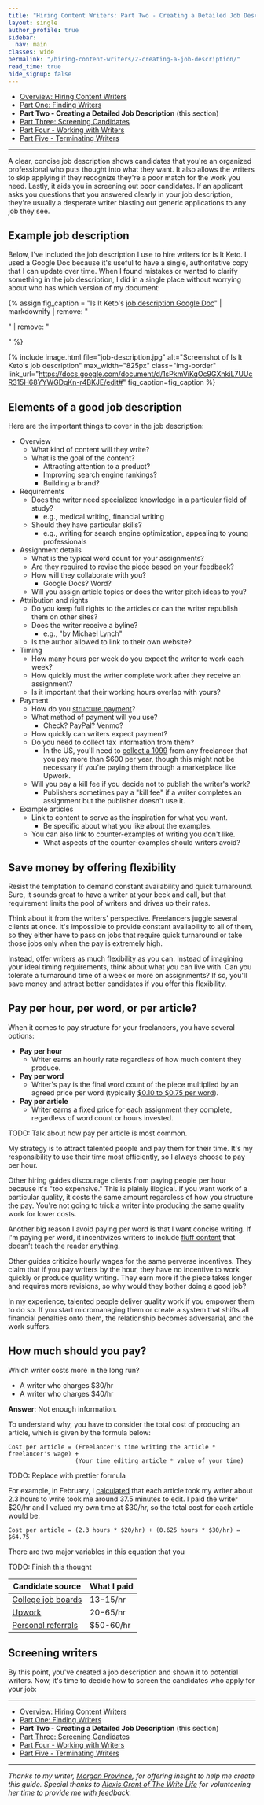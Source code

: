 ```yaml
---
title: "Hiring Content Writers: Part Two - Creating a Detailed Job Description"
layout: single
author_profile: true
sidebar:
  nav: main
classes: wide
permalink: "/hiring-content-writers/2-creating-a-job-description/"
read_time: true
hide_signup: false
---
```


* [Overview: Hiring Content Writers](/hiring-content-writers/)
* [Part One: Finding Writers](/hiring-content-writers/1-finding-writers/)
* **Part Two - Creating a Detailed Job Description** (this section)
* [Part Three: Screening Candidates](/hiring-content-writers/3-screening-candidates/)
* [Part Four - Working with Writers](/hiring-content-writers/4-working-with-writers/)
* [Part Five - Terminating Writers](/hiring-content-writers/5-terminating-writers/)

---

A clear, concise job description shows candidates that you're an organized professional who puts thought into what they want. It also allows the writers to skip applying if they recognize they're a poor match for the work you need. Lastly, it aids you in screening out poor candidates. If an applicant asks you questions that you answered clearly in your job description, they're usually a desperate writer blasting out generic applications to any job they see.

## Example job description

Below, I've included the job description I use to hire writers for Is It Keto. I used a Google Doc because it's useful to have a single, authoritative copy that I can update over time. When I found mistakes or wanted to clarify something in the job description, I did in a single place without worrying about who has which version of my document:

{% assign fig_caption = "Is It Keto's [job description Google Doc](https://docs.google.com/document/d/1sPkmViKqOc9GXhkiL7UUcR315H68YYWGDgKn-r4BKJE/edit#)" | markdownify | remove: "<p>" | remove: "</p>" %}

{% include image.html file="job-description.jpg" alt="Screenshot of Is It Keto's job description" max_width="825px" class="img-border" link_url="https://docs.google.com/document/d/1sPkmViKqOc9GXhkiL7UUcR315H68YYWGDgKn-r4BKJE/edit#" fig_caption=fig_caption %}

## Elements of a good job description

Here are the important things to cover in the job description:

* Overview
   * What kind of content will they write?
   * What is the goal of the content?
     * Attracting attention to a product?
     * Improving search engine rankings?
     * Building a brand?
* Requirements
  * Does the writer need specialized knowledge in a particular field of study?
    * e.g., medical writing, financial writing
  * Should they have particular skills?
    * e.g., writing for search engine optimization, appealing to young professionals
* Assignment details
  * What is the typical word count for your assignments?
  * Are they required to revise the piece based on your feedback?
  * How will they collaborate with you?
    * Google Docs? Word?
  * Will you assign article topics or does the writer pitch ideas to you?
* Attribution and rights
  * Do you keep full rights to the articles or can the writer republish them on other sites?
  * Does the writer receive a byline?
    * e.g., "by Michael Lynch"
  * Is the author allowed to link to their own website?
* Timing
  * How many hours per week do you expect the writer to work each week?
  * How quickly must the writer complete work after they receive an assignment?
  * Is it important that their working hours overlap with yours?
* Payment
  * How do you [structure payment](#pay-per-hour-per-word-or-per-piece)?
  * What method of payment will you use?
    * Check? PayPal? Venmo?
  * How quickly can writers expect payment?
  * Do you need to collect tax information from them?
    * In the US, you'll need to [collect a 1099](https://www.irs.gov/forms-pubs/about-form-1099-misc) from any freelancer that you pay more than $600 per year, though this might not be necessary if you're paying them through a marketplace like Upwork.
  * Will you pay a kill fee if you decide not to publish the writer's work?
    * Publishers sometimes pay a "kill fee" if a writer completes an assignment but the publisher doesn't use it.
* Example articles
  * Link to content to serve as the inspiration for what you want.
    * Be specific about what you like about the examples.
  * You can also link to counter-examples of writing you don't like.
    * What aspects of the counter-examples should writers avoid?

## Save money by offering flexibility

Resist the temptation to demand constant availability and quick turnaround. Sure, it sounds great to have a writer at your beck and call, but that requirement limits the pool of writers and drives up their rates.

Think about it from the writers' perspective. Freelancers juggle several clients at once. It's impossible to provide constant availability to all of them, so they either have to pass on jobs that require quick turnaround or take those jobs only when the pay is extremely high.

Instead, offer writers as much flexibility as you can. Instead of imagining your ideal timing requirements, think about what you can live with. Can you tolerate a turnaround time of a week or more on assignments? If so, you'll save money and attract better candidates if you offer this flexibility.

## Pay per hour, per word, or per article?

When it comes to pay structure for your freelancers, you have several options:

* **Pay per hour**
  * Writer earns an hourly rate regardless of how much content they produce.
* **Pay per word**
  * Writer's pay is the final word count of the piece multiplied by an agreed price per word (typically [$0.10 to $0.75 per word](http://whopayswriters.com)).
* **Pay per article**
  * Writer earns a fixed price for each assignment they complete, regardless of word count or hours invested.

TODO: Talk about how pay per article is most common.

My strategy is to attract talented people and pay them for their time. It's my responsibility to use their time most efficiently, so I always choose to pay per hour.

Other hiring guides discourage clients from paying people per hour because it's "too expensive." This is plainly illogical. If you want work of a particular quality, it costs the same amount regardless of how you structure the pay. You're not going to trick a writer into producing the same quality work for lower costs.

Another big reason I avoid paying per word is that I want concise writing. If I'm paying per word, it incentivizes writers to include [fluff content](/hiring-content-writers/3-screening-candidates/#steer-clear-of-fluff-factories) that doesn't teach the reader anything.

Other guides criticize hourly wages for the same perverse incentives. They claim that if you pay writers by the hour, they have no incentive to work quickly or produce quality writing. They earn more if the piece takes longer and requires more revisions, so why would they bother doing a good job?

In my experience, talented people deliver quality work if you empower them to do so. If you start micromanaging them or create a system that shifts all financial penalties onto them, the relationship becomes adversarial, and the work suffers.

## How much should you pay?

Which writer costs more in the long run?

* A writer who charges $30/hr
* A writer who charges $40/hr

**Answer**: Not enough information.

To understand why, you have to consider the total cost of producing an article, which is given by the formula below:

```text
Cost per article = (Freelancer's time writing the article * freelancer's wage) +
                   (Your time editing article * value of your time)
```

TODO: Replace with prettier formula

For example, in February, I [calculated](/retrospectives/2019/03/#diving-into-my-content-costs) that each article took my writer about 2.3 hours to write took me around 37.5 minutes to edit. I paid the writer $20/hr and I valued my own time at $30/hr, so the total cost for each article would be:

```text
Cost per article = (2.3 hours * $20/hr) + (0.625 hours * $30/hr) = $64.75
```

There are two major variables in this equation that you

TODO: Finish this thought

| Candidate source   | What I paid |
|--------------------|-------------|
| [College job boards](/hiring-content-writers/1-finding-writers/#college-job-boards) | $13-$15/hr  |
| [Upwork](/hiring-content-writers/1-finding-writers/#upwork)             | $20-$65/hr  |
| [Personal referrals](/hiring-content-writers/1-finding-writers/#personal-referrals) | $50-60/hr   |

## Screening writers

By this point, you've created a job description and shown it to potential writers. Now, it's time to decide how to screen the candidates who apply for your job:

---

* [Overview: Hiring Content Writers](/hiring-content-writers/)
* [Part One: Finding Writers](/hiring-content-writers/1-finding-writers/)
* **Part Two - Creating a Detailed Job Description** (this section)
* [Part Three: Screening Candidates](/hiring-content-writers/3-screening-candidates/)
* [Part Four - Working with Writers](/hiring-content-writers/4-working-with-writers/)
* [Part Five - Terminating Writers](/hiring-content-writers/5-terminating-writers/)

---

*Thanks to my writer, [Morgan Province](https://www.morganprovince.com/), for offering insight to help me create this guide. Special thanks to [Alexis Grant of The Write Life](http://thewritelife.com) for volunteering her time to provide me with feedback.*